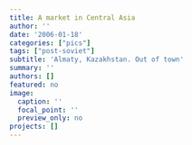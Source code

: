 ```yaml
---
title: A market in Central Asia
author: ''
date: '2006-01-18'
categories: ["pics"]
tags: ["post-soviet"]
subtitle: 'Almaty, Kazakhstan. Out of town'
summary: ''
authors: []
featured: no
image:
  caption: ''
  focal_point: ''
  preview_only: no
projects: []
---
```

